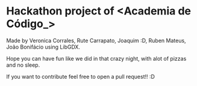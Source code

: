 # Hackathon project of <Academia de Código_>

Made by Veronica Corrales,
Rute Carrapato,
Joaquim :D,
Ruben Mateus,
João Bonifácio 
using LibGDX.

Hope you can have fun like we did in that crazy night, with alot of pizzas and no sleep.

If you want to contribute feel free to open a pull request!! :D

